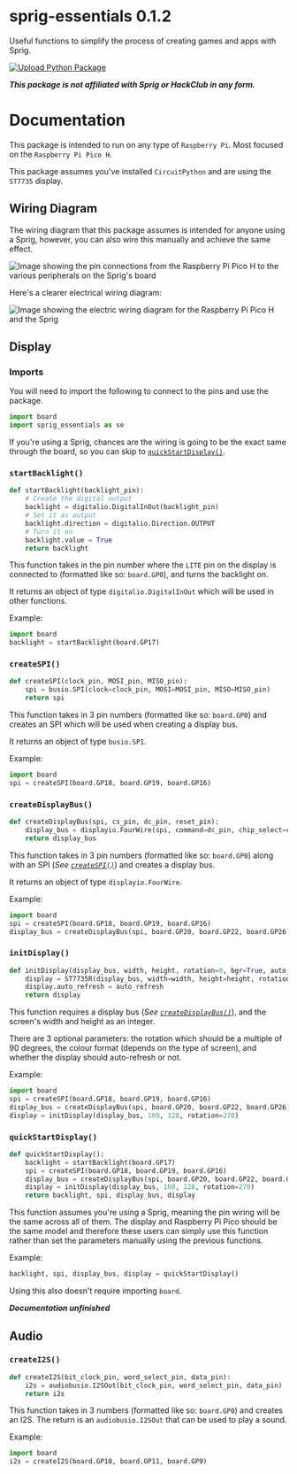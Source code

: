 # sprig-essentials 0.1.2

Useful functions to simplify the process of creating games and apps with Sprig.

[![Upload Python Package](https://github.com/WhenLifeHandsYouLemons/sprig-essentials/actions/workflows/python-publish.yml/badge.svg)](https://github.com/WhenLifeHandsYouLemons/sprig-essentials/actions/workflows/python-publish.yml)

_**This package is not affiliated with Sprig or HackClub in any form.**_

# Documentation

This package is intended to run on any type of `Raspberry Pi`.
Most focused on the `Raspberry Pi Pico H`.

This package assumes you've installed `CircuitPython` and are using the `ST7735` display.

## Wiring Diagram

The wiring diagram that this package assumes is intended for anyone using a Sprig, however, you can also wire this manually and achieve the same effect.

![Image showing the pin connections from the Raspberry Pi Pico H to the various peripherals on the Sprig's board](https://camo.githubusercontent.com/d9b4afd8b99cc6befd3e04bdb8231c9fd134333ebd6a17166ca391429221ff05/68747470733a2f2f70617065722d6174746163686d656e74732e64726f70626f782e636f6d2f735f303531314241344231393135393837353345434243343935363743303632334234453646313535314241453338333243443842384232454441463236464142365f313636323537323037313339375f53637265656e2b53686f742b323032322d30392d30372b61742b312e33342e32312b504d2e706e67 "Taken from 'https://github.com/hackclub/sprig/blob/main/docs/GROWING_A_SPRIG.md'")

Here's a clearer electrical wiring diagram:

![Image showing the electric wiring diagram for the Raspberry Pi Pico H and the Sprig](https://camo.githubusercontent.com/f0ff037c476cfa07603e9c8ec77394ee53f18701c89f509a2852b623583d1807/68747470733a2f2f70617065722d6174746163686d656e74732e64726f70626f782e636f6d2f735f303531314241344231393135393837353345434243343935363743303632334234453646313535314241453338333243443842384232454441463236464142365f313636323537313738303737365f53637265656e2b53686f742b323032322d30392d30372b61742b312e31322e35372b504d2e706e67 "Taken from 'https://github.com/hackclub/sprig/blob/main/docs/GROWING_A_SPRIG.md'")

## Display

### Imports

You will need to import the following to connect to the pins and use the package.

```python
import board
import sprig_essentials as se
```

If you're using a Sprig, chances are the wiring is going to be the exact same through the board, so you can skip to [`quickStartDisplay()`](#quickstartdisplay).

### `startBacklight()`

```python
def startBacklight(backlight_pin):
    # Create the digital output
    backlight = digitalio.DigitalInOut(backlight_pin)
    # Set it as output
    backlight.direction = digitalio.Direction.OUTPUT
    # Turn it on
    backlight.value = True
    return backlight
```

This function takes in the pin number where the `LITE` pin on the display is connected to (formatted like so: `board.GP0`), and turns the backlight on.

It returns an object of type `digitalio.DigitalInOut` which will be used in other functions.

Example:

```python
import board
backlight = startBacklight(board.GP17)
```

### `createSPI()`

```python
def createSPI(clock_pin, MOSI_pin, MISO_pin):
    spi = busio.SPI(clock=clock_pin, MOSI=MOSI_pin, MISO=MISO_pin)
    return spi
```

This function takes in 3 pin numbers (formatted like so: `board.GP0`) and creates an SPI which will be used when creating a display bus.

It returns an object of type `busio.SPI`.

Example:

```python
import board
spi = createSPI(board.GP18, board.GP19, board.GP16)
```

### `createDisplayBus()`

```python
def createDisplayBus(spi, cs_pin, dc_pin, reset_pin):
    display_bus = displayio.FourWire(spi, command=dc_pin, chip_select=cs_pin, reset=reset_pin)
    return display_bus
```

This function takes in 3 pin numbers (formatted like so: `board.GP0`) along with an SPI (_See [`createSPI()`](#createspi)_) and creates a display bus.

It returns an object of type `displayio.FourWire`.

Example:

```python
import board
spi = createSPI(board.GP18, board.GP19, board.GP16)
display_bus = createDisplayBus(spi, board.GP20, board.GP22, board.GP26)
```

### `initDisplay()`

```python
def initDisplay(display_bus, width, height, rotation=0, bgr=True, auto_refresh=True):
    display = ST7735R(display_bus, width=width, height=height, rotation=rotation, bgr=bgr)
    display.auto_refresh = auto_refresh
    return display
```

This function requires a display bus (_See [`createDisplayBus()`](#createdisplaybus)_), and the screen's width and height as an integer.

There are 3 optional parameters: the rotation which should be a multiple of 90 degrees, the colour format (depends on the type of screen), and whether the display should auto-refresh or not.

Example:

```python
import board
spi = createSPI(board.GP18, board.GP19, board.GP16)
display_bus = createDisplayBus(spi, board.GP20, board.GP22, board.GP26)
display = initDisplay(display_bus, 160, 128, rotation=270)
```

### `quickStartDisplay()`

```python
def quickStartDisplay():
    backlight = startBacklight(board.GP17)
    spi = createSPI(board.GP18, board.GP19, board.GP16)
    display_bus = createDisplayBus(spi, board.GP20, board.GP22, board.GP26)
    display = initDisplay(display_bus, 160, 128, rotation=270)
    return backlight, spi, display_bus, display
```

This function assumes you're using a Sprig, meaning the pin wiring will be the same across all of them. The display and Raspberry Pi Pico should be the same model and therefore these users can simply use this function rather than set the parameters manually using the previous functions.

Example:

```python
backlight, spi, display_bus, display = quickStartDisplay()
```

Using this also doesn't require importing `board`.

_**Documentation unfinished**_

## Audio

### `createI2S()`

```python
def createI2S(bit_clock_pin, word_select_pin, data_pin):
    i2s = audiobusio.I2SOut(bit_clock_pin, word_select_pin, data_pin)
    return i2s
```

This function takes in 3 numbers (formatted like so: `board.GP0`) and creates an I2S. The return is an `audiobusio.I2SOut` that can be used to play a sound.

Example:

```python
import board
i2s = createI2S(board.GP10, board.GP11, board.GP9)
```
